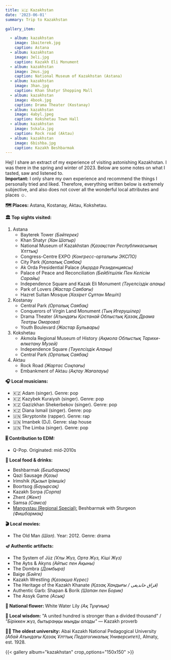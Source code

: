 ```yaml
---
title: 🇰🇿 Kazakhstan
date: '2023-06-01'
summary: Trip to Kazakhstan

gallery_item:

  - album: kazakhstan
    image: 1baiterek.jpg
    caption: Astana
  - album: kazakhstan
    image: 3eli.jpg
    caption: Kazakh Eli Monument
  - album: kazakhstan
    image: 2mus.jpg
    caption: National Museum of Kazakhstan (Astana)
  - album: kazakhstan
    image: 3han.jpg
    caption: Khan Shatyr Shopping Mall
  - album: kazakhstan
    image: 4book.jpg
    caption: Drama Theater (Kostanay)
  - album: kazakhstan
    image: 4abyl.jpeg
    caption: Kokshetau Town Hall
  - album: kazakhstan
    image: 5skala.jpg
    caption: Rock road (Aktau)
  - album: kazakhstan
    image: 6bishba.jpg
    caption: Kazakh Beshbarmak
---
```

Hej! I share an extract of my experience of visiting astonishing Kazakhstan. I was there in the spring and winter of 2023. Below are some notes on what I tasted, saw and listened to.<br>
<b>Important:</b> I only share my own experience and recommend the things I personally tried and liked. Therefore, everything written below is extremely subjective, and also does not cover all the wonderful local attributes and places ☺️.

<b>🗺 Places:</b> Astana, Kostanay, Aktau, Kokshetau.<br>

<b>🏛 Top sights visited: </b>
1. Astana
    - Bayterek Tower <i>(Бәйтерек)</i>
    - Khan Shatyr <i>(Хан Шатыр)</i>
    - National Museum of Kazakhstan <i>(Қазақстан Республикасының Ұлттық)</i>
    - Congress-Centre EXPO <i>(Конгресс-орталығы ЭКСПО)</i>
    - City Park <i>(Қалалық Саябақ)</i>
    - Ak Orda Presidential Palace <i>(Ақорда Резиденциясы)</i>
    - Palace of Peace and Reconciliation <i>(Бейбітшілік Пен Келісім Сарайы)</i>
    - Independence Square and Kazak Eli Monument <i>(Тәуелсіздік алаңы)</i>
    - Park of Lovers <i>(Жастар Cаябағы)</i>
    - Hazret Sultan Mosque <i>(Хазірет Сұлтан Мешіті)</i>
2. Kostanay
    - Central Park <i>(Орталық Саябақ)</i>
    - Conquerors of Virgin Land Monument <i>(Тың Игерушілер)</i>
    - Drama Theater <i>(Aтындағы Қостанай Облыстық Қазақ Драма Театры Омарова)</i>
    - Youth Boulevard <i>(Жастар Бульвары)</i>
3. Kokshetau
    - Akmola Regional Museum of History <i>(Ақмола Облыстық Тарихи-өлкетану Музей)</i>
    - Independence Square <i>(Тәуелсіздік Алаңы)</i>
    - Central Park <i>(Орталық Саябақ)</i>
4. Aktau
    - Rock Road <i>(Жартас Соқпағы)</i>
    - Embankment of Aktau <i>(Ақтау Жағалауы)</i>

<b>🎧 Local musicians: </b>
- 🇰🇿 Adam (singer). Genre: pop 
- 🇰🇿 Kazybek Kuraiysh (singer). Genre: pop 
- 🇰🇿 Gazizkhan Shekerbekov (singer). Genre: pop
- 🇰🇿 Diana Ismail (singer). Genre: pop
- 🇺🇳 Skryptonite (rapper). Genre: rap
- 🇺🇳 Imanbek (DJ). Genre: slap house
- 🇺🇳 The Limba (singer). Genre: pop 

<b>🎚️ Contribution to EDM: </b>
- Q-Pop. Originated: mid-2010s


<b>🥘 Local food & drinks: </b>
- Beshbarmak <i>(Бешбармақ)</i>
- Qazi Sausage <i>(Қазы)</i>
- Irimshik <i>(Қызыл Iрімшік)</i>
- Boortsog <i>(Бауырсақ)</i>
- Kazakh Sorpa <i>(Сорпа)</i>
- Zhent <i>(Жент)</i>
- Samsa <i>(Самса)</i>
- <u>Mangystau (Regional Special):</u> Beshbarmak with Sturgeon <i>(Фишбармақ)</i>

<b>🎬 Local movies:</b>
- The Old Man <i>(Шал)</i>. Year: 2012. Genre: drama

<b>🪔 Authentic artifacts:</b>
- The System of Jüz <i>(Ұлы Жүз, Орта Жүз, Кіші Жүз)</i> 
- The Aytıs & Akyns <i>(Айтыс пен Ақыны)</i> 
- The Dombra <i>(Домбыра)</i> 
- Baige <i>(Бәйге)</i> 
- Kazakh Wrestling <i>(Қазақша Күрес)</i> 
- The Heritage of the Kazakh Khanate <i>(Қазақ Хандығы / قزاق خاندیغی)</i> 
- Authentic Garb: Shapan & Borik <i>(Шапан пен Борик)</i> 
- The Assyk Game <i>(Асық)</i> 


<b>💐 National flower: </b> White Water Lily <i>(Ақ Тұңғиық)</i>


<b>🦉 Local wisdom:</b> "A united hundred is stronger than a divided thousand" / <i>"Біріккен жүз, бытыраңқы мыңды алады"</i> — Kazakh proverb


<b>👨‍🎓 The oldest university:</b> Abai Kazakh National Pedagogical University <i>(Абай Aтындағы Қазақ Ұлттық Педагогикалық Университеті)</i>, Almaty, est. 1928. 


{{< gallery album="kazakhstan" crop_options="150x150" >}}
   

